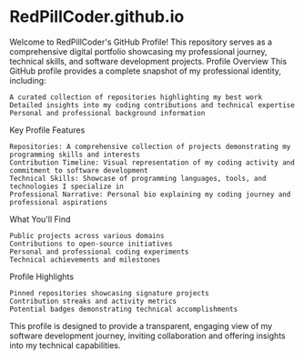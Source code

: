 # RedPillCoder.github.io

Welcome to RedPillCoder's GitHub Profile! This repository serves as a comprehensive digital portfolio showcasing my professional journey, technical skills, and software development projects. Profile Overview
This GitHub profile provides a complete snapshot of my professional identity, including:

    A curated collection of repositories highlighting my best work
    Detailed insights into my coding contributions and technical expertise
    Personal and professional background information

Key Profile Features

    Repositories: A comprehensive collection of projects demonstrating my programming skills and interests
    Contribution Timeline: Visual representation of my coding activity and commitment to software development
    Technical Skills: Showcase of programming languages, tools, and technologies I specialize in
    Professional Narrative: Personal bio explaining my coding journey and professional aspirations

What You'll Find

    Public projects across various domains
    Contributions to open-source initiatives
    Personal and professional coding experiments
    Technical achievements and milestones

Profile Highlights

    Pinned repositories showcasing signature projects
    Contribution streaks and activity metrics
    Potential badges demonstrating technical accomplishments

This profile is designed to provide a transparent, engaging view of my software development journey, inviting collaboration and offering insights into my technical capabilities.
